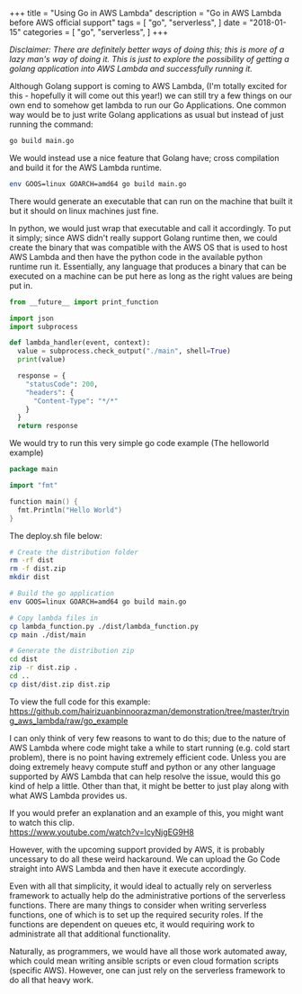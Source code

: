 +++
title = "Using Go in AWS Lambda"
description = "Go in AWS Lambda before AWS official support"
tags = [
    "go",
    "serverless",
]
date = "2018-01-15"
categories = [
    "go",
    "serverless",
]
+++

_Disclaimer: There are definitely better ways of doing this; this is more of a lazy man's way of doing it. This is just to explore the possibility of getting a golang application into AWS Lambda and successfully running it._

Although Golang support is coming to AWS Lambda, (I'm totally excited for this - hopefully it will come out this year!) we can still try a few things on our own end to somehow get lambda to run our Go Applications. One common way would be to just write Golang applications as usual but instead of just running the command:

```bash
go build main.go
```

We would instead use a nice feature that Golang have; cross compilation and build it for the AWS Lambda runtime.

```bash
env GOOS=linux GOARCH=amd64 go build main.go
```

There would generate an executable that can run on the machine that built it but it should on linux machines just fine.

In python, we would just wrap that executable and call it accordingly. To put it simply; since AWS didn't really support Golang runtime then, we could create the binary that was compatible with the AWS OS that is used to host AWS Lambda and then have the python code in the available python runtime run it. Essentially, any language that produces a binary that can be executed on a machine can be put here as long as the right values are being put in.

```python
from __future__ import print_function

import json
import subprocess

def lambda_handler(event, context):
  value = subprocess.check_output("./main", shell=True)
  print(value)

  response = {
    "statusCode": 200,
    "headers": {
      "Content-Type": "*/*"
    }
  }
  return response
```

We would try to run this very simple go code example (The helloworld example)

```go
package main

import "fmt"

function main() {
  fmt.Println("Hello World")
}
```

The deploy.sh file below:

```bash
# Create the distribution folder
rm -rf dist
rm -f dist.zip
mkdir dist

# Build the go application
env GOOS=linux GOARCH=amd64 go build main.go

# Copy lambda files in
cp lambda_function.py ./dist/lambda_function.py
cp main ./dist/main

# Generate the distribution zip
cd dist
zip -r dist.zip .
cd ..
cp dist/dist.zip dist.zip
```

To view the full code for this example:
https://github.com/hairizuanbinnoorazman/demonstration/tree/master/trying_aws_lambda/raw/go_example

I can only think of very few reasons to want to do this; due to the nature of AWS Lambda where code might take a while to start running (e.g. cold start problem), there is no point having extremely efficient code. Unless you are doing extremely heavy compute stuff and python or any other language supported by AWS Lambda that can help resolve the issue, would this go kind of help a little. Other than that, it might be better to just play along with what AWS Lambda provides us.

If you would prefer an explanation and an example of this, you might want to watch this clip.  
https://www.youtube.com/watch?v=lcyNjgEG9H8

However, with the upcoming support provided by AWS, it is probably uncessary to do all these weird hackaround. We can upload the Go Code straight into AWS Lambda and then have it execute accordingly.

Even with all that simplicity, it would ideal to actually rely on serverless framework to actually help do the administrative portions of the serverless functions. There are many things to consider when writing serverless functions, one of which is to set up the required security roles. If the functions are dependent on queues etc, it would requiring work to administrate all that additional functionality.

Naturally, as programmers, we would have all those work automated away, which could mean writing ansible scripts or even cloud formation scripts (specific AWS). However, one can just rely on the serverless framework to do all that heavy work.
